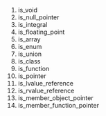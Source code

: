 1. is_void
2. is_null_pointer
3. is_integral
4. is_floating_point
5. is_array
6. is_enum
7. is_union
8. is_class
9. is_function
10. is_pointer
11. is_lvalue_reference
12. is_rvalue_reference
13. is_member_object_pointer
14. is_member_function_pointer
